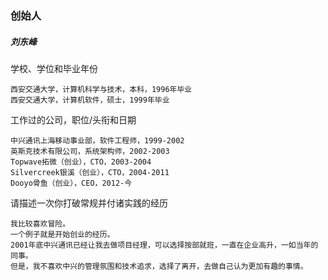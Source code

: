 

### 创始人

##### 刘东峰

学校、学位和毕业年份
```
西安交通大学，计算机科学与技术，本科，1996年毕业
西安交通大学，计算机软件，硕士，1999年毕业
```

工作过的公司，职位/头衔和日期
```
中兴通讯上海移动事业部，软件工程师，1999-2002
英斯克技术有限公司，系统架构师，2002-2003
Topwave拓微（创业），CTO，2003-2004
Silvercreek银溪（创业），CTO，2004-2011
Dooyo骨鱼（创业），CEO，2012-今
```

请描述一次你打破常规并付诸实践的经历
```
我比较喜欢冒险。
一个例子就是开始创业的经历。
2001年底中兴通讯已经让我去做项目经理，可以选择按部就班，一直在企业高升，一如当年的同事。
但是，我不喜欢中兴的管理氛围和技术追求，选择了离开，去做自己认为更加有趣的事情。
```

